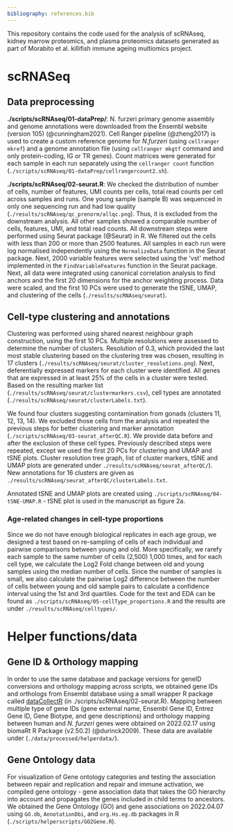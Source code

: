 ```yaml
---
bibliography: references.bib
---
```


This repository contains the code used for the analysis of scRNAseq, kidney marrow proteomics, and plasma proteomics datasets generated as part of Morabito et al. killifish immune ageing multiomics project.

# scRNASeq

## Data preprocessing 

**./scripts/scRNAseq/01-dataPrep/**: N. furzeri primary genome assembly and genome annotations were downloaded from the Ensembl website (version 105) (@cunningham2021). Cell Ranger pipeline (@zheng2017) is used to create a custom reference genome for *N.furzeri* (using `cellranger mkref`) and a genome annotation file (using `cellranger mkgtf` command and only protein-coding, IG or TR genes). Count matrices were generated for each sample in each run separately using the `cellranger count` function (`./scripts/scRNAseq/01-dataPrep/cellrangercount2.sh`).

**./scripts/scRNAseq/02-seurat.R**: We checked the distribution of number of cells, number of features, UMI counts per cells, total read counts per cell across samples and runs. One young sample (sample B) was sequenced in only one sequencing run and had low quality (`./results/scRNAseq/qc_prenorm/allqc.png`). Thus, it is excluded from the downstream analysis. All other samples showed a comparable number of cells, features, UMI, and total read counts. All downstream steps were performed using Seurat package (@Seurat) in R. We filtered out the cells with ​​less than 200 or more than 2500 features. All samples in each run were log normalised independently using the `NormalizeData` function in the Seurat package. Next, 2000 variable features were selected using the \'vst\' method implemented in the `FindVariableFeatures` function in the Seurat package. Next, all data were integrated using canonical correlation analysis to find anchors and the first 20 dimensions for the anchor weighting process. Data were scaled, and the first 10 PCs were used to generate the tSNE, UMAP, and clustering of the cells (`./results/scRNAseq/seurat`).

## Cell-type clustering and annotations

Clustering was performed using shared nearest neighbour graph construction, using the first 10 PCs. Multiple resolutions were assessed to determine the number of clusters. Resolution of 0.3, which provided the last most stable clustering based on the clustering tree was chosen, resulting in 17 clusters (`./results/scRNAseq/seurat/cluster_resolutions.png`). Next, deferentially expressed markers for each cluster were identified. All genes that are expressed in at least 25% of the cells in a cluster were tested. Based on the resulting marker list (`./results/scRNAseq/seurat/clustermarkers.csv`), cell types are annotated (`./results/scRNAseq/seurat/clusterLabels.txt`). 

We found four clusters suggesting contamination from gonads (clusters 11, 12, 13, 14). We excluded those cells from the analysis and repeated the previous steps for better clustering and marker annotation (`./scripts/scRNAseq/03-seurat_afterQC.R`). We provide data before and after the exclusion of these cell types. Previously described steps were repeated, except we used the first 20 PCs for clustering and UMAP and tSNE plots. Cluster resolution tree graph, list of cluster markers, tSNE and UMAP plots are generated under `./results/scRNAseq/seurat_afterQC/`). New annotations for 16 clusters are given as `./results/scRNAseq/seurat_afterQC/clusterLabels.txt`.

Annotated tSNE and UMAP plots are created using `./scripts/scRNAseq/04-tSNE-UMAP.R` - tSNE plot is used in the manuscript as figure 2a.

### Age-related changes in cell-type proportions

Since we do not have enough biological replicates in each age group, we designed a test based on re-sampling of cells of each individual and pairwise comparisons between young and old. More specifically, we rarefy each sample to the same number of cells (2,500) 1,000 times, and for each cell type, we calculate the Log2 Fold change between old and young samples using the median number of cells. Since the number of samples is small, we also calculate the pairwise Log2 difference between the number of cells between young and old sample pairs to calculate a confidence interval using the 1st and 3rd quartiles. Code for the text and EDA can be found as `./scripts/scRNAseq/05-cellType_proportions.R` and the results are under `./results/scRNAseq/celltypes/`.

# Helper functions/data

## Gene ID & Orthology mapping

In order to use the same database and package versions for geneID conversions and orthology mapping across scripts, we obtained gene IDs and orthologs from Ensembl database using a small wrapper R package called [dataCollectR](https://github.com/mdonertas/dataCollectR) (in ./scripts/scRNAseq/02-seurat.R). Mapping between multiple type of gene IDs (gene external name, Ensembl Gene ID, Entrez Gene ID, Gene Biotype, and gene descriptions) and orthology mapping between human and *N. furzeri* genes were obtained on 2022.02.17 using biomaRt R Package (v2.50.2) (@durinck2009). These data are available under (`./data/processed/helperdata/`).

## Gene Ontology data

For visualization of Gene ontology categories and testing the association between repair and replication and repair and immune activation, we compiled gene ontology - gene association data that takes the GO hierarchy into account and propagates the genes included in child terms to ancestors. We obtained the Gene Ontology (GO) and gene associations on 2022.04.07 using `GO.db`, `AnnotationDbi`, and `org.Hs.eg.db` packages in R (`./scripts/helperscripts/GO2Gene.R`).
